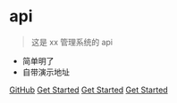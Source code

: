 # api 

> 这是 xx 管理系统的 api 

* 简单明了
* 自带演示地址

[GitHub](https://cnxzq.github.io)
[Get Started](#)
[Get Started](#)
[Get Started](#)
